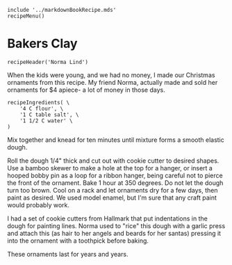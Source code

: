 ~~~ markdown-script
include '../markdownBookRecipe.mds'
recipeMenu()
~~~

# Bakers Clay

~~~ markdown-script
recipeHeader('Norma Lind')
~~~

When the kids were young, and we had no money, I made our Christmas ornaments from this recipe. My
friend Norma, actually made and sold her ornaments for $4 apiece- a lot of money in those days.

~~~ markdown-script
recipeIngredients( \
    '4 C flour', \
    '1 C table salt', \
    '1 1/2 C water' \
)
~~~

Mix together and knead for ten minutes until mixture forms a smooth elastic dough.

Roll the dough 1/4" thick and cut out with cookie cutter to desired shapes. Use a bamboo skewer to
make a hole at the top for a hanger, or insert a hooped bobby pin as a loop for a ribbon hanger,
being careful not to pierce the front of the ornament. Bake 1 hour at 350 degrees. Do not let the
dough turn too brown. Cool on a rack and let ornaments dry for a few days, then paint as desired. We
used model enamel, but I'm sure that any craft paint would probably work.

I had a set of cookie cutters from Hallmark that put indentations in the dough for painting lines.
Norma used to "rice" this dough with a garlic press and attach this (as hair to her angels and
beards for her santas) pressing it into the ornament with a toothpick before baking.

These ornaments last for years and years.
